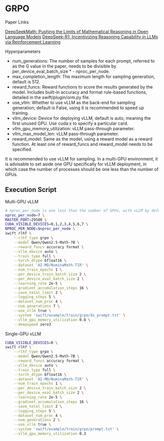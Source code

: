 # GRPO
Paper Links

[DeepSeekMath: Pushing the Limits of Mathematical Reasoning in Open Language Models](https://arxiv.org/abs/2402.03300)
[DeepSeek-R1: Incentivizing Reasoning Capability in LLMs via Reinforcement Learning](https://arxiv.org/abs/2501.12948)

Hyperparameters

- num_generations: The number of samples for each prompt, referred to as the G value in the paper, needs to be divisible by per_device_eval_batch_size * - nproc_per_node.
- max_completion_length: The maximum length for sampling generation, default is 512.
- reward_funcs: Reward functions to score the results generated by the model. Includes built-in accuracy and format rule-based functions, detailed in the swift/plugin/orm.py file.
- use_vllm: Whether to use vLLM as the back-end for sampling generation; default is False, using it is recommended to speed up training.
- vllm_device: Device for deploying vLLM, default is auto, meaning the first unused GPU. Use cuda:x to specify a particular card.
- vllm_gpu_memory_utilization: vLLM pass-through parameter.
- vllm_max_model_len: vLLM pass-through parameter.
- reward_model: Same as the model, using a reward model as a reward function. At least one of reward_funcs and reward_model needs to be specified.

It is recommended to use vLLM for sampling. In a multi-GPU environment, it is advisable to set aside one GPU specifically for vLLM deployment, in which case the number of processes should be one less than the number of GPUs.

## Execution Script
Multi-GPU vLLM
```bash
# nproc_per_node is one less than the number of GPUs, with vLLM by default deployed on the last card, i.e., cuda:7
nproc_per_node=7 \
MASTER_PORT=29500 \
CUDA_VISIBLE_DEVICES=0,1,2,3,4,5,6,7 \
NPROC_PER_NODE=$nproc_per_node \
swift rlhf \
    --rlhf_type grpo \
    --model Qwen/Qwen2.5-Math-7B \
    --reward_funcs accuracy format \
    --vllm_device auto \
    --train_type full \
    --torch_dtype bfloat16 \
    --dataset 'AI-MO/NuminaMath-TIR' \
    --num_train_epochs 1 \
    --per_device_train_batch_size 2 \
    --per_device_eval_batch_size 2 \
    --learning_rate 2e-5 \
    --gradient_accumulation_steps 16 \
    --save_total_limit 2 \
    --logging_steps 5 \
    --dataset_num_proc 4 \
    --num_generations 7 \
    --use_vllm true \
    --system 'swift/example/train/grpo/ds_prompt.txt' \
    --vllm_gpu_memory_utilization 0.8 \
    --deepspeed zero3
```

Single-GPU vLLM
```bash
CUDA_VISIBLE_DEVICES=0 \
swift rlhf \
    --rlhf_type grpo \
    --model Qwen/Qwen2.5-Math-7B \
    --reward_funcs accuracy format \
    --vllm_device auto \
    --train_type full \
    --torch_dtype bfloat16 \
    --dataset 'AI-MO/NuminaMath-TIR' \
    --num_train_epochs 1 \
    --per_device_train_batch_size 2 \
    --per_device_eval_batch_size 2 \
    --learning_rate 2e-5 \
    --gradient_accumulation_steps 16 \
    --save_total_limit 2 \
    --logging_steps 5 \
    --dataset_num_proc 4 \
    --num_generations 2 \
    --use_vllm true \
    --system 'swift/example/train/grpo/prompt.txt' \
    --vllm_gpu_memory_utilization 0.3
```
